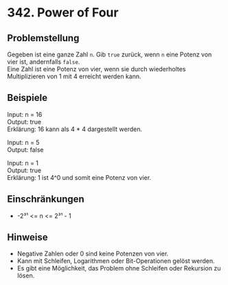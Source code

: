 # 342. Power of Four

## Problemstellung
Gegeben ist eine ganze Zahl `n`. Gib `true` zurück, wenn `n` eine Potenz von vier ist, andernfalls `false`.  
Eine Zahl ist eine Potenz von vier, wenn sie durch wiederholtes Multiplizieren von 1 mit 4 erreicht werden kann.

## Beispiele
Input: n = 16  
Output: true  
Erklärung: 16 kann als 4 * 4 dargestellt werden.

Input: n = 5  
Output: false  

Input: n = 1  
Output: true  
Erklärung: 1 ist 4^0 und somit eine Potenz von vier.

## Einschränkungen
- -2³¹ <= n <= 2³¹ - 1

## Hinweise
- Negative Zahlen oder 0 sind keine Potenzen von vier.
- Kann mit Schleifen, Logarithmen oder Bit-Operationen gelöst werden.
- Es gibt eine Möglichkeit, das Problem ohne Schleifen oder Rekursion zu lösen.
